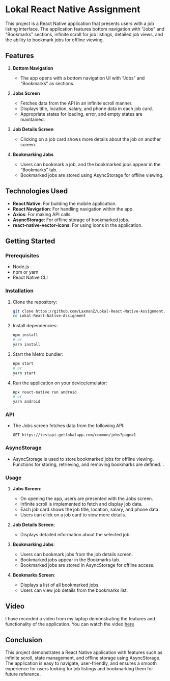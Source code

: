 # Lokal React Native Assignment

This project is a React Native application that presents users with a job listing interface. The application features bottom navigation with "Jobs" and "Bookmarks" sections, infinite scroll for job listings, detailed job views, and the ability to bookmark jobs for offline viewing.

## Features

1. **Bottom Navigation**
    - The app opens with a bottom navigation UI with “Jobs” and “Bookmarks” as sections.

2. **Jobs Screen**
    - Fetches data from the API in an infinite scroll manner.
    - Displays title, location, salary, and phone data in each job card.
    - Appropriate states for loading, error, and empty states are maintained.

3. **Job Details Screen**
    - Clicking on a job card shows more details about the job on another screen.

4. **Bookmarking Jobs**
    - Users can bookmark a job, and the bookmarked jobs appear in the “Bookmarks” tab.
    - Bookmarked jobs are stored using AsyncStorage for offline viewing.

## Technologies Used

- **React Native**: For building the mobile application.
- **React Navigation**: For handling navigation within the app.
- **Axios**: For making API calls.
- **AsyncStorage**: For offline storage of bookmarked jobs.
- **react-native-vector-icons**: For using icons in the application.

## Getting Started

### Prerequisites

- Node.js
- npm or yarn
- React Native CLI

### Installation

1. Clone the repository:
    ```bash
    git clone https://github.com/LaxmanZ/Lokal-React-Native-Assignment.git
    cd Lokal-React-Native-Assignment
    ```

2. Install dependencies:
    ```bash
    npm install
    # or
    yarn install
    ```

3. Start the Metro bundler:
    ```bash
    npm start
    # or
    yarn start
    ```

4. Run the application on your device/emulator:
    ```bash
    npx react-native run android
    # or
    yarn android
    ```

### API

- The Jobs screen fetches data from the following API:
    ```
    GET https://testapi.getlokalapp.com/common/jobs?page=1
    ```

### AsyncStorage

- AsyncStorage is used to store bookmarked jobs for offline viewing. Functions for storing, retrieving, and removing bookmarks are defined.`.

### Usage

1. **Jobs Screen**: 
    - On opening the app, users are presented with the Jobs screen.
    - Infinite scroll is implemented to fetch and display job data.
    - Each job card shows the job title, location, salary, and phone data.
    - Users can click on a job card to view more details.

2. **Job Details Screen**: 
    - Displays detailed information about the selected job.

3. **Bookmarking Jobs**: 
    - Users can bookmark jobs from the job details screen.
    - Bookmarked jobs appear in the Bookmarks tab.
    - Bookmarked jobs are stored in AsyncStorage for offline access.

4. **Bookmarks Screen**: 
    - Displays a list of all bookmarked jobs.
    - Users can view job details from the bookmarks list.

## Video
I have recorded a video from my laptop demonstrating the features and functionality of the application. You can watch the video [here](https://drive.google.com/file/d/11AyIhHPvPwuoQjriF7_pd-8U3HMJULsH/view?usp=sharing)


## Conclusion

This project demonstrates a React Native application with features such as infinite scroll, state management, and offline storage using AsyncStorage. The application is easy to navigate, user-friendly, and ensures a smooth experience for users looking for job listings and bookmarking them for future reference.

